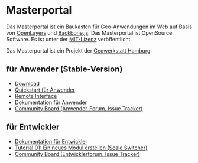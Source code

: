 Masterportal
=================
Das Masterportal ist ein Baukasten für Geo-Anwendungen im Web auf Basis von [OpenLayers](https://openlayers.org) und [Backbone.js](https://backbonejs.org). Das Masterportal ist OpenSource Software. Es ist unter der [MIT-Lizenz](https://bitbucket.org/lgv-g12/lgv/src/stable/License.txt) veröffentlicht.

Das Masterportal ist ein Projekt der [Geowerkstatt Hamburg](https://geowerkstatt-hamburg.de).

## für Anwender (Stable-Version)
* [Download](https://bitbucket.org/lgv-g12/lgv/downloads/)
* [Quickstart für Anwender](https://bitbucket.org/lgv-g12/lgv/src/stable/doc/setup.md)
* [Remote Interface](https://bitbucket.org/lgv-g12/lgv/src/stable/doc/remoteInterface.md)
* [Dokumentation für Anwender](https://bitbucket.org/lgv-g12/lgv/src/stable/doc/doc.md)
* [Community Board (Anwender-Forum, Issue Tracker)](https://trello.com/c/qajdXkMa/110-willkommen)

## für Entwickler
* [Dokumentation für Entwickler](doc/devdoc.md)
* [Tutorial 01: Ein neues Modul erstellen (Scale Switcher)](doc/02_tutorial_new_module_scale_switcher.md)
* [Community Board (Entwicklerforum, Issue Tracker)](https://trello.com/c/qajdXkMa/110-willkommen)
